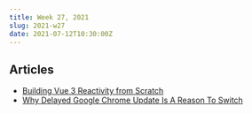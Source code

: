 ```yaml
---
title: Week 27, 2021
slug: 2021-w27
date: 2021-07-12T10:30:00Z
---
```


## Articles

- [Building Vue 3 Reactivity from Scratch](https://lachlan-miller.me/articles/vue-3-reactivity-from-scratch)
- [Why Delayed Google Chrome Update Is A Reason To Switch](https://www.forbes.com/sites/zakdoffman/2021/07/03/stop-using-google-chrome-on-your-iphone-android-mac-and-pc-after-privacy-backlash/)

